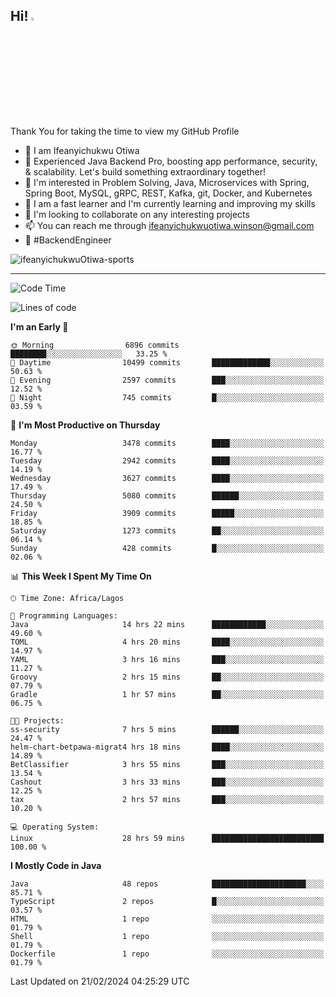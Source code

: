 <!-- BLOG-POST-LIST:START --><!-- BLOG-POST-LIST:END -->

## Hi! <img src="https://media.giphy.com/media/hvRJCLFzcasrR4ia7z/giphy.gif" width="4%"> 

Thank You for taking the time to view my GitHub Profile

- 👋 I am Ifeanyichukwu Otiwa
- 🚀 Experienced Java Backend Pro, boosting app performance, security, & scalability. Let's build something extraordinary together!
- 👀 I'm interested in Problem Solving, Java, Microservices with Spring, Spring Boot, MySQL, gRPC, REST, Kafka, git, Docker, and Kubernetes
- 🌱 I am a fast learner and I'm currently learning and improving my skills
- 💞️ I'm looking to collaborate on any interesting projects
- 📫 You can reach me through ifeanyichukwuotiwa.winson@gmail.com
- 🚀 #BackendEngineer

<p align="left" marginTop="10px"> <img src="https://komarev.com/ghpvc/?username=ifeanyichukwuOtiwa-sports&label=Profile%20views&color=0e75b6&style=for-the-badge" alt="ifeanyichukwuOtiwa-sports" /> </p>

***

<!--START_SECTION:waka-->
![Code Time](http://img.shields.io/badge/Code%20Time-2%2C266%20hrs%2019%20mins-blue)

![Lines of code](https://img.shields.io/badge/From%20Hello%20World%20I%27ve%20Written-5.7%20million%20lines%20of%20code-blue)

**I'm an Early 🐤** 

```text
🌞 Morning                6896 commits        ████████░░░░░░░░░░░░░░░░░   33.25 % 
🌆 Daytime                10499 commits       █████████████░░░░░░░░░░░░   50.63 % 
🌃 Evening                2597 commits        ███░░░░░░░░░░░░░░░░░░░░░░   12.52 % 
🌙 Night                  745 commits         █░░░░░░░░░░░░░░░░░░░░░░░░   03.59 % 
```
📅 **I'm Most Productive on Thursday** 

```text
Monday                   3478 commits        ████░░░░░░░░░░░░░░░░░░░░░   16.77 % 
Tuesday                  2942 commits        ████░░░░░░░░░░░░░░░░░░░░░   14.19 % 
Wednesday                3627 commits        ████░░░░░░░░░░░░░░░░░░░░░   17.49 % 
Thursday                 5080 commits        ██████░░░░░░░░░░░░░░░░░░░   24.50 % 
Friday                   3909 commits        █████░░░░░░░░░░░░░░░░░░░░   18.85 % 
Saturday                 1273 commits        ██░░░░░░░░░░░░░░░░░░░░░░░   06.14 % 
Sunday                   428 commits         █░░░░░░░░░░░░░░░░░░░░░░░░   02.06 % 
```


📊 **This Week I Spent My Time On** 

```text
🕑︎ Time Zone: Africa/Lagos

💬 Programming Languages: 
Java                     14 hrs 22 mins      ████████████░░░░░░░░░░░░░   49.60 % 
TOML                     4 hrs 20 mins       ████░░░░░░░░░░░░░░░░░░░░░   14.97 % 
YAML                     3 hrs 16 mins       ███░░░░░░░░░░░░░░░░░░░░░░   11.27 % 
Groovy                   2 hrs 15 mins       ██░░░░░░░░░░░░░░░░░░░░░░░   07.79 % 
Gradle                   1 hr 57 mins        ██░░░░░░░░░░░░░░░░░░░░░░░   06.75 % 

🐱‍💻 Projects: 
ss-security              7 hrs 5 mins        ██████░░░░░░░░░░░░░░░░░░░   24.47 % 
helm-chart-betpawa-migrat4 hrs 18 mins       ████░░░░░░░░░░░░░░░░░░░░░   14.89 % 
BetClassifier            3 hrs 55 mins       ███░░░░░░░░░░░░░░░░░░░░░░   13.54 % 
Cashout                  3 hrs 33 mins       ███░░░░░░░░░░░░░░░░░░░░░░   12.25 % 
tax                      2 hrs 57 mins       ███░░░░░░░░░░░░░░░░░░░░░░   10.20 % 

💻 Operating System: 
Linux                    28 hrs 59 mins      █████████████████████████   100.00 % 
```

**I Mostly Code in Java** 

```text
Java                     48 repos            █████████████████████░░░░   85.71 % 
TypeScript               2 repos             █░░░░░░░░░░░░░░░░░░░░░░░░   03.57 % 
HTML                     1 repo              ░░░░░░░░░░░░░░░░░░░░░░░░░   01.79 % 
Shell                    1 repo              ░░░░░░░░░░░░░░░░░░░░░░░░░   01.79 % 
Dockerfile               1 repo              ░░░░░░░░░░░░░░░░░░░░░░░░░   01.79 % 
```




 Last Updated on 21/02/2024 04:25:29 UTC
<!--END_SECTION:waka-->

<!--
<p align="center">
![trophy](https://github-profile-trophy.vercel.app/?username=ifeanyichukwuOtiwa-sports&theme=onedark) (https://github.com/ryo-ma/github-profile-trophy)
</p>
-->

<!---
ifeanyi-otiwa/ifeanyi-otiwa is a ✨ special ✨ repository because its `README.md` (this file) appears on your GitHub profile.
You can click the Preview link to take a look at your changes.
--->
